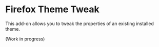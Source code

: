 # Firefox Theme Tweak

This add-on allows you to tweak the properties of an existing installed theme.

(Work in progress)
